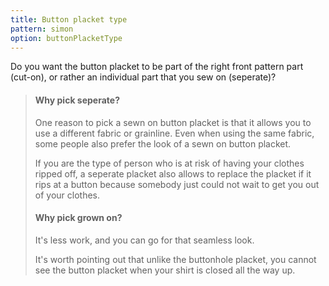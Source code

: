 ```yaml
---
title: Button placket type
pattern: simon
option: buttonPlacketType
---
```


Do you want the button placket to be part of the right front pattern part (cut-on), or rather an individual part that you sew on (seperate)?

> #### Why pick seperate?
> 
> One reason to pick a sewn on button placket is that it allows you to use a different fabric or grainline. Even when using the same fabric, some people also prefer the look of a sewn on button placket.
> 
> If you are the type of person who is at risk of having your clothes ripped off, a seperate placket also allows to replace the placket if it rips at a button because somebody just could not wait to get you out of your clothes.
> 
> #### Why pick grown on?
> 
> It's less work, and you can go for that seamless look.
> 
> It's worth pointing out that unlike the buttonhole placket, you cannot see the button placket when your shirt is closed all the way up.